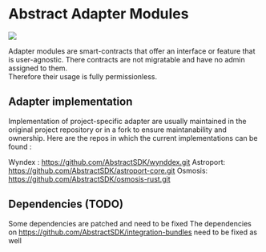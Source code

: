 # Abstract Adapter Modules

<a href="https://codecov.io/gh/AbstractSDK/adapters" > 
 <img src="https://codecov.io/gh/AbstractSDK/adapters/branch/main/graph/badge.svg?token=JIGGY3O2I7"/> 
 </a>

Adapter modules are smart-contracts that offer an interface or feature that is user-agnostic. There contracts are not migratable and have no admin assigned to them.  
Therefore their usage is fully permissionless.


## Adapter implementation

Implementation of project-specific adapter are usually maintained in the original project repository or in a fork to ensure maintanability and ownership.
Here are the repos in which the current implementations can be found : 

Wyndex : https://github.com/AbstractSDK/wynddex.git
Astroport: https://github.com/AbstractSDK/astroport-core.git
Osmosis: https://github.com/AbstractSDK/osmosis-rust.git

## Dependencies (TODO)

Some dependencies are patched and need to be fixed
The dependencies on https://github.com/AbstractSDK/integration-bundles need to be fixed as well